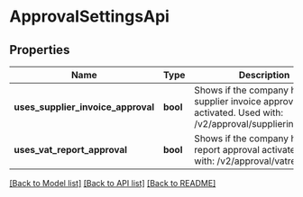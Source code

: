 # ApprovalSettingsApi

## Properties
Name | Type | Description | Notes
------------ | ------------- | ------------- | -------------
**uses_supplier_invoice_approval** | **bool** | Shows if the company has supplier invoice approval activated. Used with: /v2/approval/supplierinvoice/{id} | [optional] 
**uses_vat_report_approval** | **bool** | Shows if the company has vat report approval activated. Used with: /v2/approval/vatreport/{id} | [optional] 

[[Back to Model list]](../README.md#documentation-for-models) [[Back to API list]](../README.md#documentation-for-api-endpoints) [[Back to README]](../README.md)



